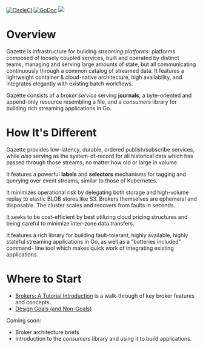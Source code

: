 [![CircleCI](https://circleci.com/gh/gazette/core.svg?style=svg)](https://circleci.com/gh/gazette/core)
[![GoDoc](https://godoc.org/github.com/gazette/core?status.svg)](http://godoc.org/github.com/gazette/core)
[<img src="https://img.shields.io/badge/slack-@gazette/dev-yellow.svg?logo=slack">](https://join.slack.com/t/gazette-dev/shared_invite/enQtNjQxMzgyNTEzNzk1LTU0ZjZlZmY5ODdkOTEzZDQzZWU5OTk3ZTgyNjY1ZDE1M2U1ZTViMWQxMThiMjU1N2MwOTlhMmVjYjEzMjEwMGQ)

Overview
========

Gazette is infrastructure for building *streaming platforms*: platforms composed
of loosely coupled services, built and operated by distinct teams,
managing and serving large amounts of state, but all communicating continuously
through a common catalog of streamed data. It features a lightweight
container & cloud-native architecture, high availability, and integrates elegantly with
existing batch workflows.

Gazette consists of a *broker service* serving **journals**, a byte-oriented and
append-only resource resembling a file, and a *consumers* library for building rich
streaming applications in Go.

How It's Different
==================

Gazette provides low-latency, durable, ordered publish/subscribe services, while
*also* serving as the system-of-record for all historical data which has passed
through those streams, no matter how old or large in volume.

It features a powerful **labels** and **selectors** mechanisms for tagging and querying
over event streams, similar to those of Kubernetes.

It minimizes operational risk by delegating both storage and high-volume replay
to elastic BLOB stores like S3. Brokers themselves are ephemeral and disposable.
The cluster scales and recovers from faults in seconds.

It seeks to be cost-efficient by best utilizing cloud pricing structures and
being careful to minimize inter-zone data transfers.

It features a rich library for building fault-tolerant, highly available, highly
stateful streaming applications in Go, as well as a "batteries included" command-
line tool which makes quick work of integrating existing applications.

Where to Start
==============

* [Brokers: A Tutorial Introduction](docs/broker_tutorial.md) is a walk-through of
key broker features and concepts.
* [Design Goals (and Non-Goals)](docs/goals_and_nongoals.md)

Coming soon:
   - Broker architecture briefs
   - Introduction to the *consumers* library and using it to build applications.
